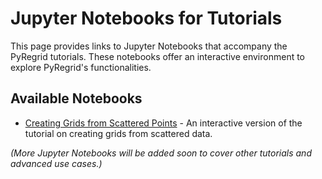 # Jupyter Notebooks for Tutorials

This page provides links to Jupyter Notebooks that accompany the PyRegrid tutorials. These notebooks offer an interactive environment to explore PyRegrid's functionalities.

## Available Notebooks

*   [Creating Grids from Scattered Points](https://github.com/pyregrid/pyregrid/blob/main/docs/tutorials/grid_from_points.ipynb) - An interactive version of the tutorial on creating grids from scattered data.

*(More Jupyter Notebooks will be added soon to cover other tutorials and advanced use cases.)*